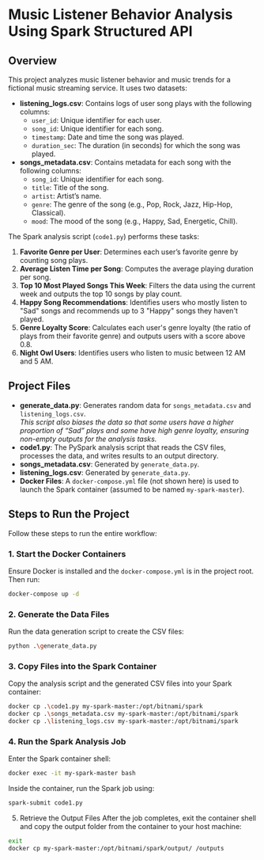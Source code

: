 # Music Listener Behavior Analysis Using Spark Structured API

## Overview
This project analyzes music listener behavior and music trends for a fictional music streaming service. It uses two datasets:
- **listening_logs.csv**: Contains logs of user song plays with the following columns:
  - `user_id`: Unique identifier for each user.
  - `song_id`: Unique identifier for each song.
  - `timestamp`: Date and time the song was played.
  - `duration_sec`: The duration (in seconds) for which the song was played.
- **songs_metadata.csv**: Contains metadata for each song with the following columns:
  - `song_id`: Unique identifier for each song.
  - `title`: Title of the song.
  - `artist`: Artist’s name.
  - `genre`: The genre of the song (e.g., Pop, Rock, Jazz, Hip-Hop, Classical).
  - `mood`: The mood of the song (e.g., Happy, Sad, Energetic, Chill).

The Spark analysis script (`code1.py`) performs these tasks:
1. **Favorite Genre per User**: Determines each user’s favorite genre by counting song plays.
2. **Average Listen Time per Song**: Computes the average playing duration per song.
3. **Top 10 Most Played Songs This Week**: Filters the data using the current week and outputs the top 10 songs by play count.
4. **Happy Song Recommendations**: Identifies users who mostly listen to "Sad" songs and recommends up to 3 "Happy" songs they haven't played.
5. **Genre Loyalty Score**: Calculates each user's genre loyalty (the ratio of plays from their favorite genre) and outputs users with a score above 0.8.
6. **Night Owl Users**: Identifies users who listen to music between 12 AM and 5 AM.

## Project Files
- **generate_data.py**: Generates random data for `songs_metadata.csv` and `listening_logs.csv`.  
  *This script also biases the data so that some users have a higher proportion of “Sad” plays and some have high genre loyalty, ensuring non-empty outputs for the analysis tasks.*
- **code1.py**: The PySpark analysis script that reads the CSV files, processes the data, and writes results to an output directory.
- **songs_metadata.csv**: Generated by `generate_data.py`.
- **listening_logs.csv**: Generated by `generate_data.py`.
- **Docker Files**: A `docker-compose.yml` file (not shown here) is used to launch the Spark container (assumed to be named `my-spark-master`).

## Steps to Run the Project
Follow these steps to run the entire workflow:

### 1. Start the Docker Containers
Ensure Docker is installed and the `docker-compose.yml` is in the project root. Then run:
```bash
docker-compose up -d
```

### 2. Generate the Data Files
Run the data generation script to create the CSV files:
```bash
python .\generate_data.py
```

### 3. Copy Files into the Spark Container
Copy the analysis script and the generated CSV files into your Spark container:
```bash
docker cp .\code1.py my-spark-master:/opt/bitnami/spark
docker cp .\songs_metadata.csv my-spark-master:/opt/bitnami/spark
docker cp .\listening_logs.csv my-spark-master:/opt/bitnami/spark
```

### 4. Run the Spark Analysis Job
Enter the Spark container shell:
```bash
docker exec -it my-spark-master bash
```

Inside the container, run the Spark job using:

```bash
spark-submit code1.py
```

5. Retrieve the Output Files
After the job completes, exit the container shell and copy the output folder from the container to your host machine:
```bash
exit
docker cp my-spark-master:/opt/bitnami/spark/output/ /outputs
```

